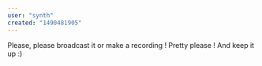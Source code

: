 ```yaml
---
user: "synth"
created: "1490481905"
---
```


Please, please broadcast it or make a recording ! Pretty please !
And keep it up :) 
